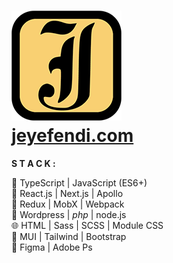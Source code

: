# [![Logo](./jeyefendi.png)](https://www.jeyefendi.com)<br>[jeyefendi.com](https://www.jeyefendi.com)

**S T A C K :**

💎  TypeScript  |  JavaScript (ES6+) <br>
🚀  React.js  |  Next.js  |  Apollo <br>
💠  Redux  |  MobX  |  Webpack <br>
🧩  Wordpress  |  <i>php</i>  |  node.js <br>
🌐  HTML  |  Sass  |  SCSS  |  Module CSS <br>
🍭  MUI  |  Tailwind  |  Bootstrap <br>
🎨  Figma  |  Adobe Ps 

